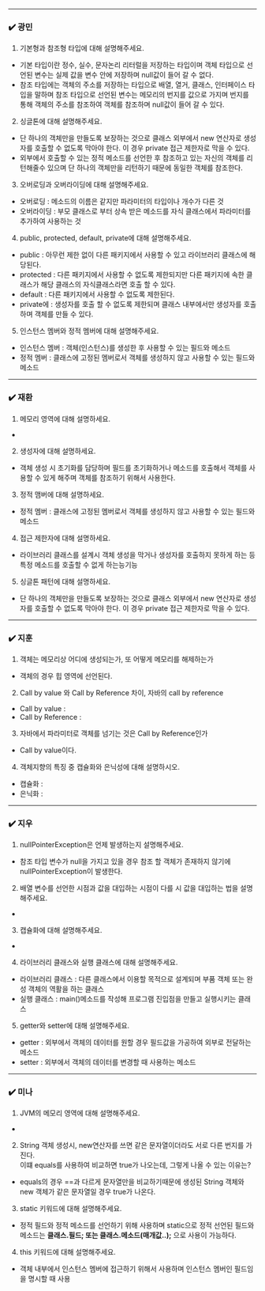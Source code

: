 
***
### ✔️ 광민
1. 기본형과 참조형 타입에 대해 설명해주세요.
- 기본 타입이란 정수, 실수, 문자논리 리터럴을 저장하는 타입이며 객체 타입으로 선언된 변수는 실제 값을 변수 안에 저장하며 null값이 들어 갈 수 없다. 
- 참조 타입에는 객체의 주소를 저장하는 타입으로 배열, 열거, 클래스, 인터페이스 타입을 말하며 참조 타입으로 선언된 변수는 메모리의 번지를 값으로 가지며 번지를 통해 객체의 주소를 참조하여 객체를 참조하며 null값이 들어 갈 수 있다.
2. 싱글톤에 대해 설명해주세요.
- 단 하나의 객체만을 만들도록 보장하는 것으로 클래스 외부에서 new 연산자로 생성자를 호출할 수 없도록 막아야 한다. 이 경우 private 접근 제한자로 막을 수 있다.
- 외부에서 호출할 수 있는 정적 메소드를 선언한 후 참조하고 있는 자신의 객체를 리턴해줄수 있으며 단 하나의 객체만을 리턴하기 때문에 동일한 객체를 참조한다.
3. 오버로딩과 오버라이딩에 대해 설명해주세요.
- 오버로딩 : 메소드의 이름은 같지만 파라미터의 타입이나 개수가 다른 것
- 오버라이딩 : 부모 클래스로 부터 상속 받은 메소드를 자식 클래스에서 파라미터를 추가하여 사용하는 것
4. public, protected, default, private에 대해 설명해주세요.
- public : 아무런 제한 없이 다른 패키지에서 사용할 수 있고 라이브러리 클래스에 해당된다. 
- protected : 다른 패키지에서 사용할 수 없도록 제한되지만 다른 패키지에 속한 클래스가 해당 클래스의 자식클래스라면 호출 할 수 있다.
- default : 다른 패키지에서 사용할 수 없도록 제한된다.
- private에 : 생성자를 호출 할 수 없도록 제한되며 클래스 내부에서만 생성자를 호출하며 객체를 만들 수 있다.
5. 인스턴스 멤버와 정적 멤버에 대해 설명해주세요.
- 인스턴스 멤버 : 객체(인스턴스)를 생성한 후 사용할 수 있는 필드와 메소드
- 정적 멤버 : 클래스에 고정된 멤버로서 객체를 생성하지 않고 사용할 수 있는 필드와 메소드

***
### ✔️ 재환
1. 메모리 영역에 대해 설명하세요. 
- 
2. 생성자에 대해 설명하세요. 
- 객체 생성 시 초기화를 담당하며 필드를 초기화하거나 메소드를 호출해서 객체를 사용할 수 있게 해주며 객체를 참조하기 위해서 사용한다.
3. 정적 맴버에 대해 설명하세요. 
- 정적 멤버 : 클래스에 고정된 멤버로서 객체를 생성하지 않고 사용할 수 있는 필드와 메소드
4. 접근 제한자에 대해 설명하세요. 
- 라이브러리 클래스를 설계시 객체 생성을 막거나 생성자를 호출하지 못하게 하는 등 특정 메소드를 호출할 수 없게 하는능기능
5. 싱글톤 패턴에 대해 설명하세요. 
- 단 하나의 객체만을 만들도록 보장하는 것으로 클래스 외부에서 new 연산자로 생성자를 호출할 수 없도록 막아야 한다. 이 경우 private 접근 제한자로 막을 수 있다.

***
### ✔️ 지훈
1. 객체는 메모리상 어디에 생성되는가, 또 어떻게 메모리를 해제하는가 
- 객체의 경우 힙 영역에 선언된다.
2. Call by value 와 Call by Reference 차이, 자바의 call by reference
- Call by value : 
- Call by Reference : 
3. 자바에서 파라미터로 객체를 넘기는 것은 Call by Reference인가
- Call by value이다.
4. 객체지향의 특징 중 캡슐화와 은닉성에 대해 설명하시오.
- 캡슐화 : 
- 은닉화 : 

***
### ✔️ 지우
1. nullPointerException은 언제 발생하는지 설명해주세요.
- 참조 타입 변수가 null을 가지고 있을 경우 참조 할 객체가 존재하지 않기에 nullPointerException이 발생한다.
2. 배열 변수를 선언한 시점과 값을 대입하는 시점이 다를 시 
값을 대입하는 법을 설명해주세요.
- 
3. 캡슐화에 대해 설명해주세요.
- 
4. 라이브러리 클래스와 실행 클래스에 대해 설명해주세요.
- 라이브러리 클래스 : 다른 클래스에서 이용할 목적으로 설계되며 부품 객체 또는 완성 객체의 역활을 하는 클래스
- 실행 클래스 : main()메소드를 작성해 프로그램 진입점을 만들고 실행시키는 클래스
5. getter와 setter에 대해 설명해주세요.
- getter : 외부에서 객체의 데이터를 원할 경우 필드값을 가공하여 외부로 전달하는 메소드
- setter : 외부에서 객체의 데이터를 변경할 때 사용하는 메소드

***
### ✔️ 미나
1. JVM의 메모리 영역에 대해 설명해주세요.
- 
2. String 객체 생성시, new연산자를 쓰면 같은 문자열이더라도 서로 다른 번지를 가진다.
    <br> 이떄 equals를 사용하여 비교하면 true가 나오는데, 그렇게 나올 수 있는 이유는?
- equals의 경우 ==과 다르게 문자열만을 비교하기때문에 생성된 String 객체와 new 객체가 같은 문자열일 경우 true가 나온다.
3. static 키워드에 대해 설명해주세요.
- 정적 필드와 정적 메소드를 선언하기 위해 사용하며 static으로 정적 선언된 필드와 메소드는 **클래스.필드; 또는 클래스.메소드(매개값..);** 으로 사용이 가능하다.
4. this 키워드에 대해 설명해주세요.
- 객체 내부에서 인스턴스 멤버에 접근하기 위해서 사용하며 인스턴스 멤버인 필드임을 명시할 때 사용
